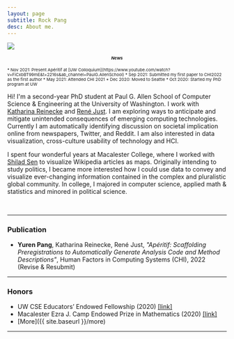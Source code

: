 ```yaml
---
layout: page
subtitle: Rock Pang
desc: About me.
---
```


<div class="pretty-links">


<div class="site-profile">

<img class="image" src="{{ site.baseurl }}/assets/img/Rock.jpg">

<div class="news" style="font-size:0.6rem;">
<h5 align="center"> News </h5>
* Nov 2021: Present Apéritif at [UW Colloquium](https://www.youtube.com/watch?v=FiCxbBT99mE&t=2216s&ab_channel=PaulG.AllenSchool)
* Sep 2021: Submitted my first paper to CHI2022 as the first author
* May 2021: Attended CHI 2021
* Dec 2020: Moved to Seattle
* Oct 2020: Started my PhD program at UW 
</div>
</div>


Hi! I'm a second-year PhD student at Paul G. Allen School of Computer Science & Engineering at the University of Washington. I work with [Katharina Reinecke](https://homes.cs.washington.edu/~reinecke/) and [René Just](https://homes.cs.washington.edu/~rjust/). I am exploring ways to anticipate and mitigate unintended consequences of emerging computing technologies. Currently I am automatically identifying discussion on societal implication online from newspapers, Twitter, and Reddit. I am also interested in data visualization, cross-culture usability of technology and HCI.
<!-- I am exploring ways to anticipate and mitigate unintended consequences of emerging computing technologies. Currently I am automatically identifying discussion on societal implication online from newspapers, Twitter, and Reddit. I am also interested in building tools that make statistical analysis more approachable to novice users. In the past, I have designed tools to improve preregistration experience to increase the reproducibility of studies and prevent selection reporting bias. -->

I spent four wonderful years at Macalester College, where I worked with [Shilad Sen](https://www.macalester.edu/mscs/facultystaff/shiladsen/) to visualize Wikipedia articles as maps. Originally intending to study politics, I became more interested how I could use data to convey and visualize ever-changing information contained in the complex and pluralistic global community. In college, I majored in computer science, applied math & statistics and minored in political science.

<br/>

---

### Publication

<!-- * **Yuren Pang**, Tal August, Priyanka Rao, Katharina Reinecke, *"Communicating Artificial Intelligence to the Public on Twitter"*, Proceedings of ACM Conference on Computer Supported Cooperative Work and Social Computing (CSCW), 2022 (in preparation) -->
* **Yuren Pang**, Katharina Reinecke, René Just, *"Apéritif: Scaffolding Preregistrations to Automatically Generate Analysis Code and Method Descriptions"*, Human Factors in Computing Systems (CHI), 2022 (Revise & Resubmit)


---

### Honors
* UW CSE Educators’ Endowed Fellowship (2020) [\[link\]](https://www.cs.washington.edu/students/grad/awardrecipients/educators)
* Macalester Ezra J. Camp Endowed Prize in Mathematics (2020) [\[link\]](https://catalog.macalester.edu/content.php?catoid=23&navoid=2070)
* [More]({{ site.baseurl }}/more)

---

</div>

